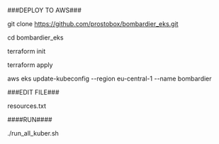 ###DEPLOY TO AWS###

git clone https://github.com/prostobox/bombardier_eks.git

cd bombardier_eks

terraform init

terraform apply

aws eks update-kubeconfig --region eu-central-1 --name bombardier

###EDIT FILE###

resources.txt

####RUN####

./run_all_kuber.sh
